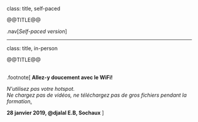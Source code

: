 class: title, self-paced

@@TITLE@@

.nav[*Self-paced version*]

---

class: title, in-person

@@TITLE@@<br/></br>

.footnote[
**Allez-y doucement avec le WiFi!**<br/>
<!-- *Use the 5G network.* -->
*N'utilisez pas votre hotspot.*<br/>
*Ne chargez pas de vidéos, ne téléchargez pas de gros fichiers pendant la formation[.](https://www.youtube.com/watch?v=h16zyxiwDLY)*<br/>

**28 janvier 2019, @djalal E.B, Sochaux**
]